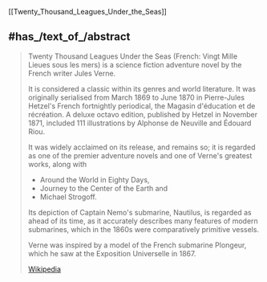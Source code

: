 ﻿---
aliases:
- "20000 Leagues Under the Sea"
- "20,000 Leagues Under the Sea"
- "Twenty Thousand Leagues Under the Seas"
- "Vingt Mille Lieues sous les mers"
---

[[Twenty_Thousand_Leagues_Under_the_Seas]]

## #has_/text_of_/abstract 

> Twenty Thousand Leagues Under the Seas (French: Vingt Mille Lieues sous les mers) 
> is a science fiction adventure novel by the French writer Jules Verne. 
> 
> It is considered a classic within its genres and world literature. 
> It was originally serialised from March 1869 to June 1870 
> in Pierre-Jules Hetzel's French fortnightly periodical, the Magasin d'éducation et de récréation. 
> A deluxe octavo edition, published by Hetzel in November 1871, 
> included 111 illustrations by Alphonse de Neuville and Édouard Riou. 
>
> It was widely acclaimed on its release, and remains so; 
> it is regarded as one of the premier adventure novels 
> and one of Verne's greatest works, along with 
> - Around the World in Eighty Days, 
> - Journey to the Center of the Earth and 
> - Michael Strogoff. 
> 
> Its depiction of Captain Nemo's submarine, Nautilus, is regarded as ahead of its time, 
> as it accurately describes many features of modern submarines, 
> which in the 1860s were comparatively primitive vessels. 
> 
> Verne was inspired by a model of the French submarine Plongeur, 
> which he saw at the Exposition Universelle in 1867.
>
> [Wikipedia](https://en.wikipedia.org/wiki/Twenty%20Thousand%20Leagues%20Under%20the%20Seas) 

